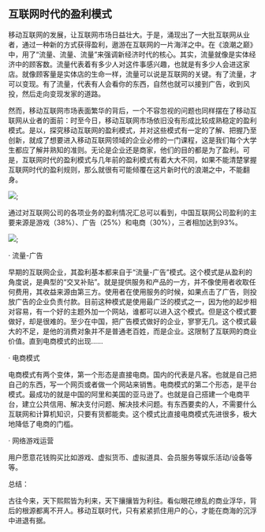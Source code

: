 ## 互联网时代的盈利模式

移动互联网的发展，让互联网市场日益壮大。于是，涌现出了一大批互联网从业者，通过一种新的方式获得盈利，遨游在互联网的一片海洋之中。在《浪潮之巅》中，用了“流量、流量、流量”来强调新经济时代的核心。其实，流量就像是实体经济中的顾客数。流量代表着有多少人对这件事感兴趣，也就是有多少人会进这家店。就像顾客量是实体店的生命一样，流量可以说是互联网的关键。有了流量，才可以变现。有了流量，代表有人会看你的东西，自然也就可以接到广告，收到风投，然后走向变现发家的道路。

然而，移动互联网市场表面繁华的背后，一个不容忽视的问题也同样摆在了移动互联网从业者的面前：时至今日，移动互联网市场依旧没有形成比较成熟稳定的盈利模式。是以，探究移动互联网的盈利模式，并对这些模式有一定的了解、把握乃至创新，就成了想要进入移动互联网领域的企业必修的一门课程，这是我们每个大学生都应了解并熟知的准则。无论是企业还是商家，他们的目的都是为了盈利。可是，互联网时代的盈利模式与几年前的盈利模式有着大大不同，如果不能清楚掌握互联网时代的盈利规则，那么就很有可能倾覆在这片新时代的浪潮之中，不能翻身。

![](http://5b0988e595225.cdn.sohucs.com/images/20180104/42488fdef9054af683c30556693c7f14.jpeg);

通过对互联网公司的各项业务的盈利情况汇总可以看到，中国互联网公司盈利的主要来源是游戏（38%）、广告（25%）和电商（30%），三者相加达到93%。

![](https://pic2.zhimg.com/80/118faabe63e3468c82ca91171226c6bd_hd.jpg);

· 流量-广告

早期的互联网企业，其盈利基本都来自于“流量-广告”模式。这个模式是从盈利的角度说，是典型的“交叉补贴”。就是提供服务和产品的一方，并不像使用者收取任何费用，其收益来源由第三方。使用者在使用服务的时候，如果点击了广告，则投放广告的企业负责付款。目前这种模式是使用最广泛的模式之一，因为他的起步相对容易，有一个好的主题外加一个网站，谁都可以进入这个模式。但是这个模式要做好，却是很难的。至少在中国，把广告模式做好的企业，寥寥无几。这个模式最大的不足，是他的消费对象并不是普通老百姓，而是企业。这限制了互联网的商业价值。直到电商模式的出现……

· 电商模式

电商模式有两个变体，第一个形态是直接电商。国内的代表是凡客。也就是自己把自己的东西，写一个网页或者做一个网站来销售。电商模式的第二个形态，是平台模式。最成功的就是中国的阿里和美国的亚马逊了。也就是自己搭建一个电商平台，建立公共信用、解决支付问题、解决技术问题。有东西要卖的人，不需要什么互联网和计算机知识，只要有货都能卖。这个模式比直接电商模式先进很多，极大地降低了电商的门槛。

· 网络游戏运营

用户愿意花钱购买比如游戏、虚拟货币、虚拟道具、会员服务等娱乐活动/设备等等。

总结：

古往今来，天下熙熙皆为利来，天下攘攘皆为利往。看似眼花缭乱的商业浮华，背后的根源都离不开人。移动互联时代，只有紧紧抓住用户的心，才能在商海的沉浮中进退有据。

